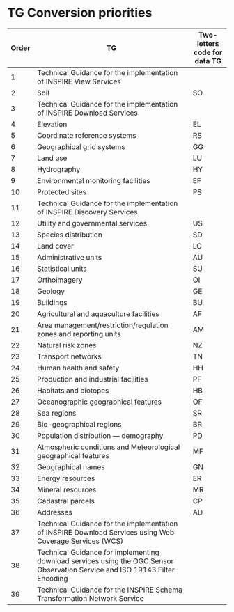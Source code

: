 # TG Conversion priorities

|Order|TG|Two-letters code for data TG|
|----|------------------------------------------------|-----|
|1|Technical Guidance for the implementation of INSPIRE View Services| |
|2|Soil|SO|
|3|Technical Guidance for the implementation of INSPIRE Download Services| |
|4|Elevation|EL|
|5|Coordinate reference systems|RS|
|6|Geographical grid systems|GG|
|7|Land use|LU|
|8|Hydrography|HY|
|9|Environmental monitoring facilities|EF|
|10|Protected sites|PS|
|11|Technical Guidance for the implementation of INSPIRE Discovery Services| |
|12|Utility and governmental services|US|
|13|Species distribution|SD|
|14|Land cover|LC|
|15|Administrative units|AU|
|16|Statistical units|SU|
|17|Orthoimagery|OI|
|18|Geology|GE|
|19|Buildings|BU|
|20|Agricultural and aquaculture facilities|AF|
|21|Area management/restriction/regulation zones and reporting units|AM|
|22|Natural risk zones|NZ|
|23|Transport networks|TN|
|24|Human health and safety|HH|
|25|Production and industrial facilities|PF|
|26|Habitats and biotopes|HB|
|27|Oceanographic geographical features|OF|
|28|Sea regions|SR|
|29|Bio-geographical regions|BR|
|30|Population distribution — demography|PD|
|31|Atmospheric conditions and Meteorological geographical features|MF|
|32|Geographical names|GN|
|33|Energy resources|ER|
|34|Mineral resources|MR|
|35|Cadastral parcels|CP|
|36|Addresses|AD|
|37|Technical Guidance for the implementation of INSPIRE Download Services using Web Coverage Services (WCS)| |
|38|Technical Guidance for implementing download services using the OGC Sensor Observation Service and ISO 19143 Filter Encoding| |
|39|Technical Guidance for the INSPIRE Schema Transformation Network Service| |
